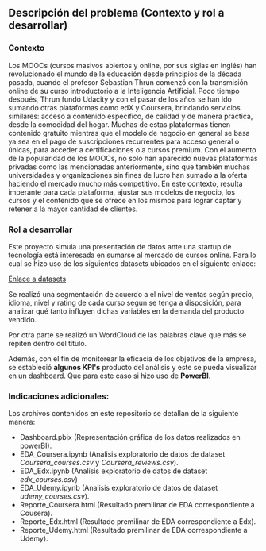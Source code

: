 ## **Descripción del problema (Contexto y rol a desarrollar)**

### **Contexto**

Los MOOCs (cursos masivos abiertos y online, por sus siglas en inglés) han revolucionado el mundo de la educación desde principios de la década pasada, cuando el profesor Sebastian Thrun comenzó con la transmisión online de su curso introductorio a la Inteligencia Artificial. Poco tiempo después, Thrun fundó Udacity y con el pasar de los años se han ido sumando otras plataformas como edX y Coursera, brindando servicios similares: acceso a contenido específico, de calidad y de manera práctica, desde la comodidad del hogar. Muchas de estas plataformas tienen contenido gratuito mientras que el modelo de negocio en general se basa ya sea en el pago de suscripciones recurrentes para acceso general o únicas, para acceder a certificaciones o a cursos premium.
Con el aumento de la popularidad de los MOOCs, no solo han aparecido nuevas plataformas privadas como las mencionadas anteriormente, sino que también muchas universidades y organizaciones sin fines de lucro han sumado a la oferta haciendo el mercado mucho más competitivo. En este contexto, resulta imperante para cada plataforma, ajustar sus modelos de negocio, los cursos y el contenido que se ofrece en los mismos para lograr captar y retener a la mayor cantidad de clientes.

### Rol a desarrollar

Este proyecto simula una presentación de datos ante una startup de tecnología está interesada en sumarse al mercado de cursos online. Para lo cual se hizo uso de los siguientes datasets ubicados en el siguiente enlace:

[Enlace a datasets](https://drive.google.com/drive/folders/1ycSFJkVHgpuYghLLlpyfU3azhsw71wBv?usp=sharing "Enlace a datasets")

Se realizó una segmentación de acuerdo a el nivel de ventas según precio, idioma, nivel y rating de cada curso segun se tenga a disposición, para analizar qué tanto influyen dichas variables en la demanda del producto vendido.

Por otra parte se realizó un WordCloud de las palabras clave que más se repiten dentro del título. 

Además, con el fin de monitorear la eficacia de los objetivos de la empresa, se estableció **algunos KPI's** producto del análisis y este se pueda visualizar en un dashboard. Que para este caso si hizo uso de **PowerBI**. 

### Indicaciones adicionales:
Los archivos contenidos en este repositorio se detallan de la siguiente manera:
- Dashboard.pbix (Representación gráfica de los datos realizados en powerBI).
- EDA_Coursera.ipynb (Analisis exploratorio de datos de dataset *Coursera_courses.csv* y *Coursera_reviews.csv*).
- EDA_Edx.ipynb (Analisis exploratorio de datos de dataset *edx_courses.csv*)
- EDA_Udemy.ipynb (Analisis exploratorio de datos de dataset *udemy_courses.csv*).
- Reporte_Coursera.html (Resultado premilinar de EDA correspondiente a Cousera).
- Reporte_Edx.html (Resultado premilinar de EDA correspondiente a Edx).
- Reporte_Udemy.html (Resultado premilinar de EDA correspondiente a Udemy).
